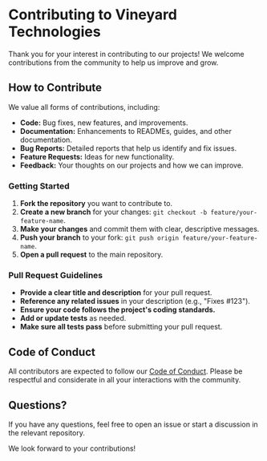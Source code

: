 # Contributing to Vineyard Technologies

Thank you for your interest in contributing to our projects! We welcome contributions from the community to help us improve and grow.

## How to Contribute

We value all forms of contributions, including:

-   **Code:** Bug fixes, new features, and improvements.
-   **Documentation:** Enhancements to READMEs, guides, and other documentation.
-   **Bug Reports:** Detailed reports that help us identify and fix issues.
-   **Feature Requests:** Ideas for new functionality.
-   **Feedback:** Your thoughts on our projects and how we can improve.

### Getting Started

1.  **Fork the repository** you want to contribute to.
2.  **Create a new branch** for your changes: `git checkout -b feature/your-feature-name`.
3.  **Make your changes** and commit them with clear, descriptive messages.
4.  **Push your branch** to your fork: `git push origin feature/your-feature-name`.
5.  **Open a pull request** to the main repository.

### Pull Request Guidelines

-   **Provide a clear title and description** for your pull request.
-   **Reference any related issues** in your description (e.g., "Fixes #123").
-   **Ensure your code follows the project's coding standards.**
-   **Add or update tests** as needed.
-   **Make sure all tests pass** before submitting your pull request.

## Code of Conduct

All contributors are expected to follow our [Code of Conduct](CODE-OF-CONDUCT.md). Please be respectful and considerate in all your interactions with the community.

## Questions?

If you have any questions, feel free to open an issue or start a discussion in the relevant repository.

We look forward to your contributions!
